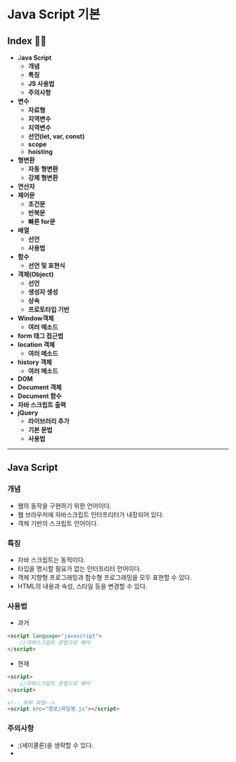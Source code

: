 # Java Script 기본

## Index 😶‍🌫️

- J**ava Script**
    - **개념**
    - **특징**
    - **JS 사용법**
    - **주의사항**
- **변수**
    - **자료형**
    - **지역변수**
    - **지역변수**
    - **선언(let, var, const)**
    - **scope**
    - **hoisting**
- **형변환**
    - **자동 형변환**
    - **강제 형변환**
- **연산자**
- **제어문**
    - **조건문**
    - **반복문**
    - **빠른 for문**
- **배열**
    - **선언**
    - **사용법**
- **함수**
    - **선언 및 표현식**
- **객체(Object)**
    - **선언**
    - **생성자 생성**
    - **상속**
    - **프로토타입 기반**
- **Window객체**
    - **여러 메소드**
- **form 태그 접근법**
- **location 객체**
    - **여러 메소드**
- **history 객체**
    - **여러 메소드**
- **DOM**
- **Document 객체**
- **Document 함수**
- **자바 스크립트 출력**
- **jQuery**
    - **라이브러리 추가**
    - **기본 문법**
    - **사용법**

---

## Java Script

### 개념

- 웹의 동작을 구현하기 위한 언어이다.
- 웹 브라우저에 자바스크립트 인터프리터가 내장되어 있다.
- 객체 기반의 스크립트 언어이다.

### 특징

- 자바 스크립트는 동적이다.
- 타입을 명시할 필요가 없는 인터프리터 언어이다.
- 객체 지향형 프로그래밍과 함수형 프로그래밍을 모두 표현할 수 있다.
- HTML의 내용과 속성, 스타일 등을 변경할 수 있다.

### 사용법

- 과거

```html
<script language="javascript">
	//자바스크립트 문법으로 해석
</script>
```

- 현재

```html
<script>
	//자바스크립트 문법으로 해석
</script>

<!-- 외부 파일--> 
<script src="경로/파일명.js"></script>
```

### 주의사항

- ;(세미콜론)을 생략할 수 있다.
- <script>(스크립트 태그) 위치는 어디든 상관없다.
- 대소문자를 구분한다.

---

## 변수 = 공간

### 자료형(타입, 값의 타입이라고 보면 됨. 변수의 자료형이 없기 때문)

- 숫자(number)
    - 정수와 실수를 구분하지 않는다.
- 문자열(String)
    - 큰 따움표와 작은 따움표의 차이가 없다.
- boolean
    - true, false
- 객체(Object)
    - 여러 변수 혹은 메소드를 선언한 집합의 주소를 가지는 타입이다.
    필드 접근 시 .(마침표)를 사용한다.
- undefined
    - 타입이 정해지지 않은 것을 의미하는 값이다.
    - let num; 이렇게 num에 대해 값을 주지 않았을 때 num = ?? 이다.
- null
    - 주소값이 정해지지 않은 것을 의미하는 값이다.(null로 변수를 초기화한 경우)
    - let num = null;

### 전역 변수(global variable)

- 함수의 외부에서 선언된 변수를 가리킨다.
- 프로그램의 어느 영역에서나 접근할 수 있다.
- 웹 페이지가 닫혀야만 메모리에서 사라진다.

```jsx
var num = 10; // 전역 변수 num을 선언함.

function globalNum() {

    document.write("함수 내부에서 변수 num의 값은 " + num + "입니다.<br>"); // 10

    num = 20; // 전역 변수 num의 값을 함수 내부에서 변경함.

}

globalNum();  // 함수 globalNum()을 호출함.

document.write("함수의 호출이 끝난 뒤 변수 num의 값은 " + num + "입니다."); // 20
```

### 지역 변수

- 지역 변수를 선언할 때는 반드시 var 키워드를 사용해야 한다.
- 함수 내부에서 var 키워드를 사용하지 않고 변수를 사용할 경우, 해당 변수는 지역 변수가 아닌 전역 변수로 선언된다.

### 선언

```jsx
/* JS는 타입을 명시할 필요 없다.*/

// 같은 이름의 변수를 선언할 수 있다.
// 먼저 값을 넣고 뒤에 선언을 해도 상관없다.(지역-전역 변수의 구별이 되지 않는다.)
// 규칙성이 없어 잘 사용하지 않는다.
// 이런 암묵적 오류를 허용하지 않겠다면 <script> 바로 아래에 'use strict'를 작성하면 엄격모드로 코딩한다.

var num;
num = 10;

data = 10;
var data;

// let을 자주 사용한다.
// 재할당(대입)이 가능하다.
let 변수명 = 값
let a = 'test';
let a = 'hello'; // 오류
a = 'bye'; // 가능

// 재할당이 불가능하다.
// 객체에 많이 사용한다.
const 변수명 = 값
const b = 'test';
const b = 'hello'; // 오류
b = 'bye'; // 오류
```

- 변수는 선언 단계와 초기화 단계가 있는데 hoisting이 일어나 선언이 먼저 일어나고 나중에 초기화가 된다.

### scope

- 변수에 접근할 수 있는 범위이다.
- 변수의 생명주기, 변수의 유효범위( {} 준괄호 안)

### hoisting

- 변수(var)나 함수 선언이 어디에 있든 상관 없이 다른 코드보다 먼저 실행되는 특징이다.
- var num = 10 일 때
    - 선언 단계 = 공간 확보
    - 초기화 단계 = undefined 넣음
    - 할당 단계 = 10을 대입

---

## 형변환

- 자바 스크립트의 변수는 타입이 정해져 있지 않으며 같은 변수에 다른 타입의 값을 다시 대입할 수 있다.
- typeof(값) : 값의 타입 확인

### 자동 형변환

- 다른 타입의 값이 오면 자동으로 타입을 변환하여 사용한다.
- 자바스크립트는 자동 형변환을 많이 사용한다.

```jsx
let s1 = "40";
let s2 = "30";

s1 + s2 => "4030"

s1 - s2 => 10
```

### 강제 형변환

- 자동으로 타입 변화를 지원하지만 명시적으로 변환할 필요가 있을 때 사용한다.
    - String(값) : 숫자 ⇒ 문자
    - Object(값)
    - Boolean(값) : 0 ⇒ false / else ⇒ true
    - parseInt(값) : 문자 ⇒ 정수
    - parseFloat(값) : 문자 ⇒ 실수
    
    ---
    

### 연산자

- == : 타입이 달라도 값이 같으면 true(자동 형변환)
- === : 타입과 값이 둘 다 같아야 true
- ≠= : 값이 다르거나, 타입이 다르다면 true(완전히 똑같으면 false)

### NaN(Not a Number)

- isNan(값) : 숫자가 아니라면 참, 숫자면 거짓(자동 형변환)

```jsx
isNan(3) => false
inNan("3") => false
isNan("" or " ") => false // 공백, 빈 문자열은 숫자 0으로 취급 
```

---

## 제어문(java와 똑같다)

### 조건문

- if
- switch

### 반복문

- for
- while
- do-while

### 빠른 for문

```jsx
// 객체에서도 사용 가능
for(let 변수 in 객체) {
		// TODO
}

// iterator 성질을 가지고 있는 컬렉션 전용
for(let 변수 of iter) {
		// TODO
}
```

---

## 배열

- 배열 요소의 타입이 고정되어 있지 않으므로 같은 배열에 있는 배열 요소끼리의 타입이 서로 달라도 된다.
- 배열 요소의 인덱스가 연속적이지 않아도 되기 때문에 특정 배열 요소가 비어있을 수도 있다.
- 자바 스크립트에서 배열은 Array 타입의 객체로 다뤄진다.

### 선언

```jsx
let 배열명 = [값1, 값2, ...];
let 배열명 = new Array(값1, 값2, ...);
let 배열명 = Array(값1, 값2, ...);

let arData[0] = 10;
let arData[100] = 1;

// 배열의 길이
arDate.length;
```

### 요소 추가

```jsx
배열명[인덱스] = 추가할 요소

마지막에 추가하고 싶은 경우
	배열명[배열명.length] = 추가할 요소

배열명.push(추가할 요소) : 마지막에 추가
```

### 요소 삭제

```jsx
배열명.pop() : 마지막 요소를 제거하고 return

배열명.shift() : 가장 처음에 있는 값을 제거하고 return

배열명.splice() : 삭제 및 추가
```

### 배열 연결 & 문자로 만들기 & 정렬

```jsx
// 연결
배열명1.concat(배열명2) : 배열1과 배열2를 합쳐준다. 통째로 합쳐진 배열이라 변수 담아두어야 한다.

// 문자화
배열명.join("구분점") : 각 요소들을 구분점으로 이어서 문자열로 만들어 리턴한다.

// 정렬
배열명.sort(기준 함수);
```

---

## 함수(function)

- 자바 스크립트에서는 함수도 하나의 값이다.
- 따라서 함수를 변수에 대입할 수 있다.
- 다른 함수 내에 중첩 정의할 수 있다.

### 선언 및 표현식

```jsx
// 선언
function 함수명(arg1, arg2, ...){
		// TODO
		return 리턴값;
}

// 표현식
let 함수명 = function(arg1, arg2, ...){
								// TODO
								return 리턴값;
						}

함수명();
```

---

## 객체(Object)

- 추상적인 개념이 실체화 된 것이다.
- 프로퍼티들로 이루어진 하나의 집합이다.

### 객체 선언

```jsx
const 객체명 = {
	프로퍼티1명:프로퍼티1값,
	프로퍼티2명:프로퍼티2값,
	
	...
	
	함수명:function(){
		// TODO	
	}
}
```

### 생성자를 이용한 객체 생성

```jsx
function 생성자명(arg1, arg2, ...){
	this.변수명 = 값1;
	this.변수명 = 값2;
	this.변수명 = 값3;

	...

	this.함수명 = 함수(){//TODO};
	
}

const 객체명 = new 생성자명(arg1, arg2, ...);
```

### 상속(inheritance)

- 자바 스크립트는 객체 간의 상속이 일어난다.
- 자바스크립트의 모든 객체는 프로토타입이라는 객체를 포함한다.
- 모든 객체는 프로토타입으로부터 프로퍼티와 메소드를 상속받는다.

### 프로토타입 기반

```jsx
const myCar = new Car();

Car.prototype => myCar
```

- 프로토타입 기반 언어는 클래스라는 개념이 없고, 객체에서 객체를 바로 상속받을 수 있다.
- 따라서 자바 스크립트는 현재 존재하고 있는 객체를 프로토타입으로 사용하며 프로토타입으로 사용하며 프로토타입 객체를 복제 후 재사용한다.

---

## Window 객체

- 웹 브라우저의 창(Window)을 나타내는 객체로, 대부분의 웹 브라우저에서 지원한다.
- 자바 스크립트의 모든 객체, 전역 함수, 전역 변수들은 자동으로 window 객체의 프로퍼티가 되고, window 객체의 메소드는 전역함수, window 객체의 프로퍼티는 전역변수가 된다.

### window.onload

```jsx
window.onload = function(){
	//문서가 로딩된 이후에 호출할 문장
}
```

- 스크립트 언어는 위에서 아래로 해석되기 때문에 DOM에서 HTML요소를 추출할 때 body보다 위에 있다면 해석 순서에 문제가 생길 수 있다.
- 이 경우 자바 스크립트 문서를 밑으로 옮겨야 하는데, html 문서가 길어지면 가독성도 좋지 않고 불편하다.
- 따라서 문서가 다 준비된 상황 이후에 발동하게끔 하는 역할을 한다.
- 왠만하면 복잡하고 중요한 JS 코드들은 onload 안에 선언하는 게 좋다.

### window.open()

```jsx
// 객체가 담고 있는 것 = 새롭게 열린 브라우저 창
let 객체명 = window.open(url, name, specs, replace);

/*
url : 열어줄 주소
name : 열리는 창의 이름
				_blank : 새 창에서 열린다.
				_child : 자식 프레임
				_parent : 부모 프레임
				_self : 현재 창에서 열린다.
specs : 선택적인 값으로 창의 크기, 스크롤 여부, 리사이즈 등을 지정
replace : 히스토리 목록에 새 항목을 만들지, 현재 항목을 대체할지 지정
				true : 현재 히스토리 대체
				false : 새 항목

*/

```

---

## form 태그 접근법

```jsx
<form id="joinForm" name="joinForm">
	<input id="content" type="text" name="content">
</form>

let form = document.joinForm; // name으로 접근
let inputTag = form.content; // name으로 접근
let inputTagValue = inputTag.value;
```

---

## location 객체

- 현재 브라우저에 표시된 HTML 문서의 주소를 얻거나, 브라우저의 새 문서를 불러올 때 사용할 수 있다.
- location 객체의 프로퍼티와 함수를 이용하면 현재 문서의 URL 주소를 다양하게 해석하여 처리할 수 있다.
- location.href
    - 현재 페이지의 URL 정보가 담겨있는 프로퍼티 대입을 통해 새로운 문자열을 넣게 되면 이동이 일어난다.
- location.reload()
    - 새로고침
- location.assign(”URL 주소”)
    - 현재 URL을 지정한 URL로 바꿔서 이동
- location.replace(”URL 주소”)
    - 현재 URL을 지정한 URL로 대체해 바구고 이전으로 이동 불가

---

## history 객체

- 브라우저의 히스토리 정보를 문서 상태 목록으로 저장하는 객체
- history.go(n)
    - n만큼 페이지 이동
    - + 앞으로 이동, - 뒤로 이동
- history.back()
    - 뒤로가기
- history.forward()
    - 앞으로 가기

---

## DOM

- 문서 객체 모델(DOM : Document Oject Model)
- XML이나 HTML 문서에 접근하기 위한 인터페이스, 문서 내의 모든 요소를 정의하고 각각의 요소에 접근하는 방법을 제공한다.

## Document 객체

- 웹 페이지 그 자체.
- 웹 페이지에 존재하는 HTML 요소에 접근하고자 할 때 반드시 document 객체부터 시작한다.

### Document 함수

- HTML 요소 선택

```jsx
// 해당 아이디를 가진 요소를 선택하여 객체로 가져오는 함수
getElementById("아이디")

// 해당 태그인 요소들을 선택하여 배열로 가져오는 함수
getElementsByTagName("태그명")

// 해당 클래스를 가진 요소들을 선택하여 배열로 가져오는 함수
getElementsByClassName("클래스명")

// 선택자에 해당하는 요소를 배열로 가져오는 함수
querySelectorAll("CSS선택자")

// DOM 요소의 내용 변경
// innerHTML 프로퍼티를 이용해서 간단하게 요소의 내용을 변경할 수 있다.
```

## 자바 스크립트의 출력

- 사용자

```jsx
document.write(”TODO”) : <body>를 출력

window.alert(”TODO”) : 경고창으로 출력

innerHTML = “TODO” : <body>를 출력
```

- 개발자

```jsx
console.log(”TODO”) : console 창에 출력
```

---

## JQuery

- 요소들을 선택하는 강력한 방법을 사용하고 선택된 요소들을 효율적으로 제어할 수 있는 자바 스크립트 라이브러리
- jQuery를 사용하면 순수 JavaScript에 비해 속도가 느려진다.
- 하지만 간결한 문법으로 인해 개발속도 증가와 처리비용 감소에 대한 장점이 있으며, 60% 이상의 웹 사이트에서 사용하고 있다.(점점 줄어드는 추세)
- 하지만 까다로운 UI 작업일 경우 가벼운 DOM 스크립트를 이용하고, 따라서 적절한 상황에 맞춰서 사용할 줄 알아야 한다.

### 라이브러리 추가

```jsx
https://jquery.com/

<script src="https://code.jquery.com/jquery-3.6.0.min.js"></script>
```

### 기본 문법

```jsx
$("선택자")

아이디 선택자 :	$('#아이디명')

태그 선택자 :	$('태그명')

클래스 선택자 : 	$('.클래스')

속성 선택자 :	$('태그[속성=속성값]')

ex) input[type=radio] --> 인풋 태그 중 라디오 버튼들
```

### 값 가져오기

```jsx
$('선택자').val()
	인풋태그의 value 속성값을 가져오기
```

### 내부 문자열

```jsx
$('선택자').text() : 태그 내부의 텍스트 내용
$('선택자').text(새로운 문자열) : 태그 내부의 내용을 새로운 문자열로 변경
```

### 스타일 변경

```jsx
$('선택자').css("속성명", "속성값")
```

### 반복문
